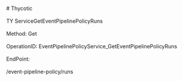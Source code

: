 <br>#     Thycotic</br>
<br>TY ServiceGetEventPipelinePolicyRuns</br>
<br>Method: Get</br>
<br>OperationID: EventPipelinePolicyService_GetEventPipelinePolicyRuns</br>
<br>EndPoint:</br>
<br>/event-pipeline-policy/runs</br>
